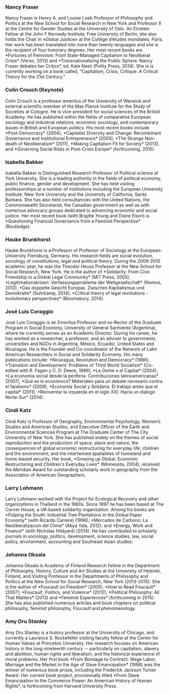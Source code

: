 <div class="bio">
	<h3>Nancy Fraser</h3>
	<p>
		Nancy Fraser is Henry A. and Louise Loeb Professor of Philosophy and Politics at the New School for Social Research in New York and Professor II at the Centre for Gender Studies at the University of Oslo. An Einstein Fellow at the John F Kennedy Institute, Free University of Berlin, she also holds the Chair in «Global Justice» at the Collège d’études mondiales, Paris. Her work has been translated into more than twenty languages and she is the recipient of four honorary degrees. Her most recent books are *Fortunes of Feminism: From State-Managed Capitalism to Neoliberal Crisis* (Verso, 2013) and *Transnationalizing the Public Sphere: Nancy Fraser debates her Critics*, ed. Kate Nash (Polity Press, 2014). She is is currently working on a book called, “Capitalism, Crisis, Critique: A Critical Theory for the 21st Century.” 
</p>
</div>

<div class="bio">
	<h3>Colin Crouch (Keynote)</h3>
	<p>
		Colin Crouch is a professor emeritus of the University of Warwick and external scientific member of the Max Planck Institute for the Study of Societies at Cologne. He is vice-president for social sciences of the British Academy. He has published within the fields of comparative European sociology and industrial relations, economic sociology, and contemporary issues in British and European politics. His most recent books include *Post-Democracy* (2004), *Capitalist Diversity and Change: Recombinant Governance and Institutional Entrepreneurs* (2005), *The Strange Non-death of Neoliberalism* (2011), *Making Capitalism Fit for Society* (2013), and *Governing Social Risks in Post-Crisis Europe* (forthcoming, 2015).
</p>
</div>

<div class="bio">
	<h3>Isabella Bakker</h3>
	<p>
		Isabella Bakker is Distinguished Research Professor of Political science at York University.  She is a leading authority in the fields of political economy, public finance, gender and development.  She has held visiting professorships at a number of institutions including the European University Institute, New York University and the University of California, Santa Barbara.  She has also held consultancies with the United Nations, the Commonwealth Secretariat, the Canadian government as well as with numerous advocacy groups dedicated to advancing economic and social justice.  Her most recent book (with Brigitte Young and Diane Elson) is *Questioning Financial Governance from a Feminist Perspective* (Routledge).
	</p>
</div>

<div class="bio">
	<h3>Hauke Brunkhorst</h3>
	<p>
		Hauke Brunkhorst is a Professor of Professor of Sociology at the European-University Flensburg, Germany. His research fields are social evolution, sociology of constitutions, legal and political theory. During the 2009-2010 academic year, he was the Theodor Heuss Professor at the New School for Social Research, New York. He is the author of *Solidarity: From Civic Friendship to a Global Legal Community* (MIT Press, 2005), *Legitimationskrisen: Verfassungsprobleme der Weltgesellschaft* (Nomos, 2012), *Das doppelte Gesicht Europas. Zwischen Kapitalismus und Demokratie* (Suhrkamp, 2014), *Critical theory of legal revolutions - evolutionary perspectives* (Bloomsbury, 2014).
	</p>
</div>

<div class="bio">
	<h3>José Luis Coraggio</h3>
	<p>
		José Luis Coraggio is an Emeritus Professor and ex-Rector of the Graduate Program in Social Economy, University of General Sarmiento (Argentina), where he currently serves as an Academic Director. During his career, he has worked as a researcher, a professor, and an adviser to governments, universities and NGOs in Argentina, México, Ecuador, United States and Nicaragua.  He is the Founder and Co-coordinator of the Network of Latin American Researchers in Social and Solidarity Economy. His many publications include: *Nicaragua, Revolution and Democracy* (1986), *Transition and Development: Problems of Third World Socialism* (Co-edited with R. Fagen y C. D. Deere, 1986), *La Gente o el Capital* (2004), *La economía social desde la periferia: Contribuciones latinoamericanas* (2007), *Qué es lo económico? Materiales para un debate necesario contra el fatalismo* (2009), *Economía Social y Solidaria. El trabajo antes que el capital* (2011), *Reinventar la izquierda en el siglo XXI. Hacia un diálogo Norte-Sur* (2014).
	</p>
</div>

<div class="bio">
	<h3>Cindi Katz</h3>
	<p>
		Cindi Katz is Professor of Geography, Environmental Psychology, Women’s Studies and American Studies, and Executive Officer of the Earth and Environmental Sciences Program at The Graduate Center of The City University of New York. She has published widely on the themes of social reproduction and the production of space, place and nature; the consequences of global economic restructuring for everyday life; children and the environment; and the intertwined spatialities of homeland and home-based security. Her book, *Growing up Global: Economic Restructuring and Children's Everyday Lives* (Minnesota, 2004), received the Meridian Award for outstanding scholarly work in geography from the Association of American Geographers. 
	</p>
</div>

<div class="bio">
	<h3>Larry Lohmann</h3>
	<p>
		Larry Lohmann worked with the Project for Ecological Recovery and other organizations in Thailand in the 1980s. Since 1997 he has been based at The Corner House, a UK-based solidarity organization. Among his books are *Pulping the South: Industrial Tree Plantations in the Global Paper Economy* (with Ricardo Carrere) (1996); *Mercados de Carbono: La Neoliberalizacion del Clima* (Abya Yala, 2012); and *Energy, Work and Finance* (with Nicholas Hildyard) (2014). He has contributed to scholarly journals in sociology, politics, development, science studies, law, social policy, environment, accounting and Southeast Asian studies.
	</p>
</div>

<div class="bio">
	<h3>Johanna Oksala</h3>
	<p>
		Johanna Oksala is Academy of Finland Research Fellow in the Department of Philosophy, History, Culture and Art Studies at the University of Helsinki, Finland, and Visiting Professor in the Departments of Philosophy and Politics at the New School for Social Research, New York (2013-2015).  She is the author of *Foucault on Freedom* (2005); *How to Read Foucault* (2007); *Foucault, Politics, and Violence* (2012); *Political Philosophy: All That Matters* (2013) and *Feminist Experiences* (forthcoming in 2015). She has also published numerous articles and book chapters on political philosophy, feminist philosophy, Foucault and phenomenology.
	</p>
</div>

<div class="bio">
	<h3>Amy Dru Stanley</h3>
	<p>
		Amy Dru Stanley is a history professor at the University of Chicago, and currently a Laurance S. Rockefeller visiting faculty fellow at the Center for Human Values at Princeton University. Her research focuses on American history in the long nineteenth century -- particularly on capitalism, slavery and abolition, human rights and liberalism, and the historical experience of moral problems. Her first book *From Bondage to Contract: Wage Labor, Marriage and the Market in the Age of Slave Emancipation* (1998) was the winner of numerous book prizes, including the Frederick Jackson Turner Award. Her current book project, provisionally titled *From Slave Emancipation to the Commerce Power:  An American History of Human Rights*, is forthcoming from Harvard University Press. 
	</p>
</div>
